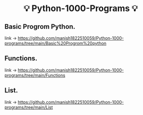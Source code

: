 ## <h1 align="center"> 💡 Python-1000-Programs 💡 </h1>
## Basic Progrom Python.
link ->  https://github.com/manish1822510059/Python-1000-programs/tree/main/Basic%20Progrom%20python
## Functions.
link ->  https://github.com/manish1822510059/Python-1000-programs/tree/main/Functions
## List.
link ->  https://github.com/manish1822510059/Python-1000-programs/tree/main/List
